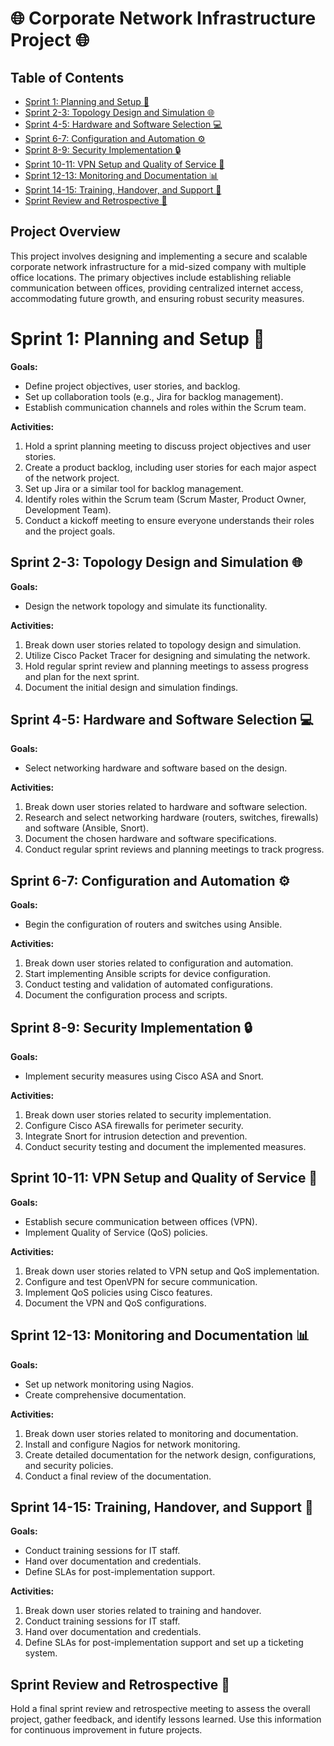 # 🌐 Corporate Network Infrastructure Project 🌐

## Table of Contents


- [Sprint 1: Planning and Setup 🚀](#sprint-1-planning-and-setup)
- [Sprint 2-3: Topology Design and Simulation 🌐](#sprint-2-3-topology-design-and-simulation)
- [Sprint 4-5: Hardware and Software Selection 💻](#sprint-4-5-hardware-and-software-selection)
- [Sprint 6-7: Configuration and Automation ⚙️](#sprint-6-7-configuration-and-automation)
- [Sprint 8-9: Security Implementation 🔒](#sprint-8-9-security-implementation)
- [Sprint 10-11: VPN Setup and Quality of Service 🚀](#sprint-10-11-vpn-setup-and-quality-of-service)
- [Sprint 12-13: Monitoring and Documentation 📊](#sprint-12-13-monitoring-and-documentation)
- [Sprint 14-15: Training, Handover, and Support 🤝](#sprint-14-15-training-handover-and-support)
- [Sprint Review and Retrospective 🔄](#sprint-review-and-retrospective)


## Project Overview

This project involves designing and implementing a secure and scalable corporate network infrastructure for a mid-sized company with multiple office locations. The primary objectives include establishing reliable communication between offices, providing centralized internet access, accommodating future growth, and ensuring robust security measures.

# Sprint 1: Planning and Setup 🚀

**Goals:**

- Define project objectives, user stories, and backlog.
- Set up collaboration tools (e.g., Jira for backlog management).
- Establish communication channels and roles within the Scrum team.

**Activities:**

1. Hold a sprint planning meeting to discuss project objectives and user stories.
2. Create a product backlog, including user stories for each major aspect of the network project.
3. Set up Jira or a similar tool for backlog management.
4. Identify roles within the Scrum team (Scrum Master, Product Owner, Development Team).
5. Conduct a kickoff meeting to ensure everyone understands their roles and the project goals.

## Sprint 2-3: Topology Design and Simulation 🌐

**Goals:**

- Design the network topology and simulate its functionality.

**Activities:**

1. Break down user stories related to topology design and simulation.
2. Utilize Cisco Packet Tracer for designing and simulating the network.
3. Hold regular sprint review and planning meetings to assess progress and plan for the next sprint.
4. Document the initial design and simulation findings.

## Sprint 4-5: Hardware and Software Selection 💻

**Goals:**

- Select networking hardware and software based on the design.

**Activities:**

1. Break down user stories related to hardware and software selection.
2. Research and select networking hardware (routers, switches, firewalls) and software (Ansible, Snort).
3. Document the chosen hardware and software specifications.
4. Conduct regular sprint reviews and planning meetings to track progress.

## Sprint 6-7: Configuration and Automation ⚙️

**Goals:**

- Begin the configuration of routers and switches using Ansible.

**Activities:**

1. Break down user stories related to configuration and automation.
2. Start implementing Ansible scripts for device configuration.
3. Conduct testing and validation of automated configurations.
4. Document the configuration process and scripts.

## Sprint 8-9: Security Implementation 🔒

**Goals:**

- Implement security measures using Cisco ASA and Snort.

**Activities:**

1. Break down user stories related to security implementation.
2. Configure Cisco ASA firewalls for perimeter security.
3. Integrate Snort for intrusion detection and prevention.
4. Conduct security testing and document the implemented measures.

## Sprint 10-11: VPN Setup and Quality of Service  🚀

**Goals:**

- Establish secure communication between offices (VPN).
- Implement Quality of Service (QoS) policies.

**Activities:**

1. Break down user stories related to VPN setup and QoS implementation.
2. Configure and test OpenVPN for secure communication.
3. Implement QoS policies using Cisco features.
4. Document the VPN and QoS configurations.

## Sprint 12-13: Monitoring and Documentation 📊

**Goals:**

- Set up network monitoring using Nagios.
- Create comprehensive documentation.

**Activities:**

1. Break down user stories related to monitoring and documentation.
2. Install and configure Nagios for network monitoring.
3. Create detailed documentation for the network design, configurations, and security policies.
4. Conduct a final review of the documentation.

## Sprint 14-15: Training, Handover, and Support 🤝

**Goals:**

- Conduct training sessions for IT staff.
- Hand over documentation and credentials.
- Define SLAs for post-implementation support.

**Activities:**

1. Break down user stories related to training and handover.
2. Conduct training sessions for IT staff.
3. Hand over documentation and credentials.
4. Define SLAs for post-implementation support and set up a ticketing system.

## Sprint Review and Retrospective 🔄

Hold a final sprint review and retrospective meeting to assess the overall project, gather feedback, and identify lessons learned. Use this information for continuous improvement in future projects.
